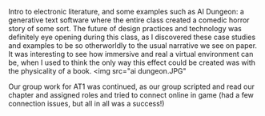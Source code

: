 Intro to electronic literature, and some examples such as AI Dungeon: a generative text software where the entire class created a comedic horror story of some sort. The future of design practices and technology was definitely eye opening during this class, as I discovered these case studies and examples to be so otherworldly to the usual narrative we see on paper. It was interesting to see how immersive and real a virtual environment can be, when I used to think the only way this effect could be created was with the physicality of a book. 
<img src="ai dungeon.JPG"



Our group work for AT1 was continued, as our group scripted and read our chapter and assigned roles and tried to connect online in game (had a few connection issues, but all in all was a success!) 

